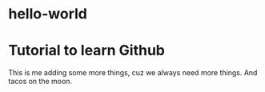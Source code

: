 # hello-world
Tutorial to learn Github
=========================

This is me adding some more things, cuz we always need more things. And tacos on the moon.
